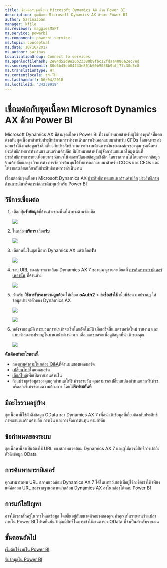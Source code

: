 ```yaml
---
title: เชื่อมต่อกับชุดเนื้อหา Microsoft Dynamics AX ด้วย Power BI
description: ชุดเนื้อหา Microsoft Dynamics AX สำหรับ Power BI
author: SarinaJoan
manager: kfile
ms.reviewer: maggiesMSFT
ms.service: powerbi
ms.component: powerbi-service
ms.topic: conceptual
ms.date: 10/16/2017
ms.author: sarinas
LocalizationGroup: Connect to services
ms.openlocfilehash: 2e84d52d9e26b23380b9fbc12fdaa4086a2ec7ed
ms.sourcegitcommit: 80d6b45eb84243e801b60b9038b9bff77c30d5c8
ms.translationtype: HT
ms.contentlocale: th-TH
ms.lasthandoff: 06/04/2018
ms.locfileid: "34239919"
---
```

# <a name="connect-to-microsoft-dynamics-ax-content-pack-with-power-bi"></a>เชื่อมต่อกับชุดเนื้อหา Microsoft Dynamics AX ด้วย Power BI
Microsoft Dynamics AX มีสามชุดเนื้อหา Power BI ที่วางเป้าหมายสำหรับผู้ใช้ทางธุรกิจที่แตกต่างกัน ชุดเนื้อหาสำหรับประสิทธิภาพการทำงานด้านการเงินออกแบบมาสำหรับ CFOs โดยเฉพาะ ส่งมอบเข้าใช้งานข้อมูลเชิงลึกเกี่ยวกับประสิทธิภาพการทำงานด้านการเงินขององค์กรของคุณ ชุดเนื้อหาประสิทธิภาพการทำงานแชนเนลร้านค้าปลีก มีเป้าหมายสำหรับผู้จัดการแชนเนลให้มุ่งเน้นที่ประสิทธิภาพการขายเพื่อพยากรณ์แนวโน้มและเปิดเผยข้อมูลเชิงลึก โดยวาดภาพได้โดยตรงจากข้อมูลร้านค้าปลีกและธุรกิจการค้า การจัดการต้นทุนได้รับการออกแบบมาสำหรับ COOs และ CFOs และให้รายละเอียดเกี่ยวกับประสิทธิภาพการดำเนินงาน

เชื่อมต่อกับชุดเนื้อหา Microsoft Dynamics AX [ประสิทธิภาพแชนเนลร้านค้าปลีก](https://app.powerbi.com/getdata/services/dynamics-ax-retail-channel-performance) [ประสิทธิภาพด้านการเงิน](https://app.powerbi.com/getdata/services/dynamics-ax-financial-performance)หรือ[การจัดการต้นทุน](https://app.powerbi.com/getdata/services/dynamics-ax-cost-management)สำหรับ Power BI

## <a name="how-to-connect"></a>วิธีการเชื่อมต่อ
1. เลือกปุ่ม**รับข้อมูล**ที่ด้านล่างของพื้นที่นำทางด้านซ้ายมือ
   
   ![](media/service-connect-to-microsoft-dynamics-ax/getdata.png)
2. ในกล่อง**บริการ** เลือก**รับ**
   
   ![](media/service-connect-to-microsoft-dynamics-ax/services.png)
3. เลือกหนึ่งในชุดเนื้อหา Dynamics AX แล้วเลือก**รับ**
   
   ![](media/service-connect-to-microsoft-dynamics-ax/mdax.png)
4. ระบุ URL ของสภาพแวดล้อม Dynamics AX 7 ของคุณ ดูรายละเอียดที่ [การค้นหาพารามิเตอร์เหล่านั้น](#FindingParams) ที่ด้านล่าง
   
   ![](media/service-connect-to-microsoft-dynamics-ax/params.png)
5. สำหรับ **วิธีการรับรองความถูกต้อง** ให้เลือก **oAuth2** \> **ลงชื่อเข้าใช้** เมื่อมีข้อความปรากฏ ใส่ข้อมูลประจำตัวของ Dynamics AX
   
    ![](media/service-connect-to-microsoft-dynamics-ax/creds.png)
   
    ![](media/service-connect-to-microsoft-dynamics-ax/creds2.png)
6. หลังจากอนุมัติ กระบวนการนำเข้าจะเริ่มโดยอัตโนมัติ เมื่อเสร็จสิ้น แดชบอร์ดใหม่ รายงาน และแบบจำลองจะปรากฏในบานหน้าต่างนำทาง เลือกแดชบอร์ดเพื่อดูข้อมูลที่นำเข้าของคุณ
   
     ![](media/service-connect-to-microsoft-dynamics-ax/dashboard.png)

**ฉันต้องทำอะไรตอนนี้**

* ลอง[ถามคำถามในกล่อง Q&A](power-bi-q-and-a.md)ที่ด้านบนของแดชบอร์ด
* [เปลี่ยนไทล์](service-dashboard-edit-tile.md)ในแดชบอร์ด
* [เลือกไทล์](service-dashboard-tiles.md)เพื่อเปิดรายงานด้านใน
* ถึงแม้ว่าชุดข้อมูลของคุณถูกกำหนดให้รีเฟรซรายวัน คุณสามารถเปลี่ยนแปลงกำหนดเวลารีเฟรช หรือลองรีเฟรชตามความต้องการ โดยใช้**รีเฟรชทันที**

## <a name="whats-included"></a>มีอะไรรวมอยู่บ้าง
ชุดเนื้อหานี้ใช้ตัวดึงข้อมูล OData ของ Dynamics AX 7 เพื่อนำเข้าข้อมูลที่เกี่ยวข้องกับประสิทธิภาพแชนเนลร้านค้าปลีก การเงิน และการจัดการต้นทุน ตามลำดับ

## <a name="system-requirements"></a>ข้อกำหนดของระบบ
ชุดเนื้อหานี้จำเป็นต้องใช้ URL ของสภาพแวดล้อม Dynamics AX 7 และผู้ใช้ควรมีสิทธิ์การเข้าถึงตัวดึงข้อมูล OData

## <a name="finding-parameters"></a>การค้นหาพารามิเตอร์
<a name="FindingParams"></a>

คุณสามารถพบ URL สภาพแวดล้อม Dynamics AX 7 ได้ในเบราว์เซอร์เมื่อผู้ใช้ลงชื่อเข้าใช้ เพียงแค่คัดลอก URL ของรากฐานสภาพแวดล้อม Dynamics AX ลงในกล่องโต้ตอบ Power BI

## <a name="troubleshooting"></a>การแก้ไขปัญหา
อาจใช้เวลาสักครู่ในการโหลดข้อมูล โดยขึ้นอยู่กับขนาดตัวอย่างของคุณ ถ้าคุณเห็นรายงานว่างเปล่าภายใน Power BI โปรดยืนยันว่าคุณมีสิทธิ์ในการเข้าใช้งานตาราง OData ที่จำเป็นสำหรับรายงาน

## <a name="next-steps"></a>ขั้นตอนถัดไป
[เริ่มต้นใช้งานใน Power BI](service-get-started.md)

[รับข้อมูลใน Power BI](service-get-data.md)


